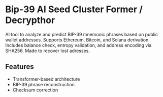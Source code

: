 # Bip-39 AI Seed Cluster Former / Decrypthor

AI tool to analyze and predict BIP-39 mnemonic phrases based on public wallet addresses. 
Supports Ethereum, Bitcoin, and Solana derivation. Includes balance check, entropy validation, and address encoding via SHA256.
Made to recover lost adresses.

## Features
- Transformer-based architecture
- BIP-39 phrase reconstruction
- Checksum correction

